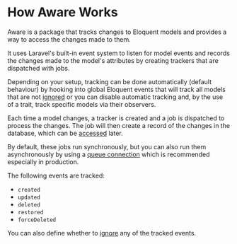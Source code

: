 # How Aware Works

Aware is a package that tracks changes to Eloquent models and provides a way to access the changes made to them.

It uses Laravel's built-in event system to listen for model events and records the changes made to the model's attributes by creating trackers that are dispatched with jobs.

Depending on your setup, tracking can be done automatically (default behaviour) by hooking into global Eloquent events that will track all models that are not [ignored](/setup/ignore) 
or you can disable automatic tracking and, by the use of a trait, track specific models via their observers.

Each time a model changes, a tracker is created and a job is dispatched to process the changes.
The job will then create a record of the changes in the database, which can be [accessed](/usage/models) later.

By default, these jobs run synchronously, but you can also run them asynchronously by using a [queue connection](/setup/config) which is recommended especially in production.

The following events are tracked:
- `created`
- `updated`
- `deleted`
- `restored`
- `forceDeleted`

You can also define whether to [ignore](/setup/ignore#via-ignoretrackingevents-method) any of the tracked events.
